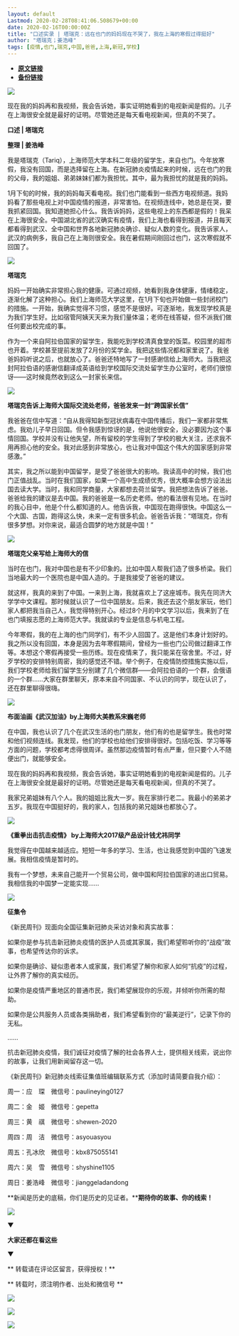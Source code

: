 ```yaml
---
layout: default
Lastmod: 2020-02-28T08:41:06.508679+00:00
date: 2020-02-16T00:00:00Z
title: "口述实录 | 塔瑞克：远在也门的妈妈现在不哭了，我在上海的寒假过得挺好"
author: "塔瑞克；姜浩峰"
tags: [疫情,也门,瑞克,中国,爸爸,上海,新冠,学校]
---
```


* [**原文链接**](http://mp.weixin.qq.com/s?__biz=MTUzMDQzNjMwMQ==&mid=2652825312&idx=2&sn=9f8ac09b1a1fd4fc9a3a359a33ecece3&chksm=68ed2b425f9aa254d5228491e04edf8c001b1287fee4020fb7b38f0d4e76fe2caecf0470b30f#rd)
* [**备份链接**](http://archive.ph/9RIpw)


![](/images/post/4c42c553070db3539d04a7c157f4313d.jpg)

现在我的妈妈再和我视频，我会告诉她，事实证明她看到的电视新闻是假的。儿子在上海很安全就是最好的证明。尽管她还是每天看电视新闻，但真的不哭了。

**口述 | 塔瑞克**

**整理 | 姜浩峰**

我是塔瑞克（Tariq），上海师范大学本科二年级的留学生，来自也门。今年放寒假，我没有回国，而是选择留在上海。在新冠肺炎疫情起来的时候，远在也门的我的父母，我的姐姐、弟弟妹妹们都为我担忧。其中，最为我担忧的就是我的妈妈。

1月下旬的时候，我的妈妈每天看电视。我们也门能看到一些西方电视频道。我妈妈看了那些电视上对中国疫情的报道，非常害怕。在视频连线中，她总是在哭，要我抓紧回国。我知道她担心什么。我告诉妈妈，这些电视上的东西都是假的！我呆在上海很安全。中国湖北省的武汉确实有疫情，我们上海也看得到报道，并且每天都看得到武汉、全中国和世界各地新冠肺炎确诊、疑似人数的变化。我告诉家人，武汉的病例多，我自己在上海则很安全。我在暑假期间刚回过也门，这次寒假就不回国了。

![](/images/post/c0d5ed0e70c130c587d5022d22b65865.jpg)

**塔瑞克**  

妈妈一开始确实非常担心我的健康。可通过视频，她看到我身体健康，情绪稳定，逐渐化解了这种担心。我们上海师范大学这里，在1月下旬也开始做一些封闭校门的措施。一开始，我确实觉得不习惯，感觉不是很好。可逐渐地，我发现学校真是为我们学生好。比如宿管阿姨天天来为我们量体温；老师在线答疑，但不派我们做任何要出校完成的事。

作为一个来自阿拉伯国家的留学生，我能吃到学校清真食堂的饭菜。校园里的超市也开着。学校甚至提前发放了2月份的奖学金。我把这些情况都和家里说了。我爸爸妈妈听说之后，也就放心了。爸爸还特地写了一封感谢信给上海师大。当我把这封阿拉伯语的感谢信翻译成英语给到学校国际交流处留学生办公室时，老师们很惊讶——这时候竟然收到这么一封家长来信。

![](/images/post/e41e829b69d2fb00d34bef8fdc477f9b.jpg)

**塔瑞克告诉上海师大国际交流处老师，爸爸发来一封“跨国家长信”**  

我爸爸在信中写道：“自从我得知新型冠状病毒在中国传播后，我们一家都非常焦虑。我劝儿子早日回国。但令我感到惊讶的是，他说他很安全，没必要因为这个事情回国。学校并没有让他失望，所有留校的学生得到了学校的极大关注，还求我不用再担心他的安全。我对此感到非常放心，也让我对中国这个伟大的国家感到非常感激。”

其实，我之所以能到中国留学，是受了爸爸很大的影响。我读高中的时候，我们也门正值战乱。当时在我们国家，如果一个高中生成绩优秀，很大概率会想方设法出国去读大学。当时，我和同学商量，大家都想去荷兰留学。我把想法告诉了爸爸。爸爸给我的建议是去中国。我的爸爸是一名历史老师。他的看法很有见地。在当时的我心目中，他是个什么都知道的人。他告诉我，中国现在跑得很快。中国这么一个大国、古国，跑得这么快，未来一定有很多机会。爸爸告诉我：“塔瑞克，你有很多梦想。对你来说，最适合圆梦的地方就是中国！”

![](/images/post/38fcd120005d619bc3df050f6fffd28e.jpg)

**塔瑞克父亲写给上海师大的信**  

当时在也门，我对中国也是有不少印象的。比如中国人帮我们造了很多桥梁。我们当地最大的一个医院也是中国人造的。于是我接受了爸爸的建议。

就这样，我真的来到了中国。一来到上海，我就喜欢上了这座城市。我先在同济大学学中文课程。那时候就认识了一位中国朋友。后来，我还去这个朋友家玩，他们家人都把我当自己人，我觉得特别开心。经过8个月的中文学习以后，我来到了在也门填报志愿的上海师范大学。我就读的专业是信息与机电工程。

今年寒假，我的在上海的也门同学们，有不少人回国了。这是他们本身计划好的。我之所以没有回国，本身是因为去年寒假期间，曾经为一些也门公司做过翻译工作等。本想这个寒假再接受一些历练。现在疫情来了，我只能呆在宿舍里。不过，好歹学校的安排特别周密，我的感觉还不错。举个例子，在疫情防控措施实施以后，我们学校老师给我们留学生分别建了几个微信群——会阿拉伯语的一个群，会俄语的一个群……大家在群里聊天，原本来自不同国家、不认识的同学，现在认识了，还在群里聊得很嗨。

![](/images/post/faa496cc328a08322ff861656b399a4e.jpg)

**布面油画《武汉加油》by上海师大美教系宋巍老师**  

在中国，我也认识了几个在武汉生活的也门朋友，他们有的也是留学生。我也时常和他们视频连线。我发现，他们的学校也给他们安排得很好。包括吃饭、学习等等方面的问题，学校都考虑得很周详。虽然那边疫情暂时有点严重，但只要个人不随便出门，就能够安全。

现在我的妈妈再和我视频，我会告诉她，事实证明她看到的电视新闻是假的。儿子在上海很安全就是最好的证明。尽管她还是每天看电视新闻，但真的不哭了。

我家兄弟姐妹有八个人。我的姐姐比我大一岁。我在家排行老二。我最小的弟弟才五岁。我现在中国挺好的，我的家人，包括我的弟兄姐妹也都放心了。

![](/images/post/b44c7b970336a16550d04d8ff81cd34a.jpg)

**《重拳出击抗击疫情》 by上海师大2017级产品设计钱尤祎同学**  

我觉得在中国越来越适应。短短一年多的学习、生活，也让我感觉到中国的飞速发展。我相信疫情是暂时的。

我有一个梦想，未来自己能开一个贸易公司，做中国和阿拉伯国家的进出口贸易。我相信我的中国梦一定能实现……

![](/images/post/3397bbdf9853726ded83d37bf6ea4d7e.jpg)

**征集令**

《新民周刊》现面向全国征集新冠肺炎采访对象和真实故事：

如果你是参与抗击新冠肺炎疫情的医护人员或其家属，我们希望聆听你的“战疫”故事，也希望传达你的诉求。

如果你是确诊、疑似患者本人或家属，我们希望了解你和家人如何“抗疫”的过程，让外界了解你的真实经历。

如果你是疫情严重地区的普通市民，我们希望展现你的乐观，并倾听你所需的帮助。

如果你是公共服务人员或各类捐助者，我们希望看到你的“最美逆行”，记录下你的无私。

……

抗击新冠肺炎疫情，我们诚征对疫情了解的社会各界人士，提供相关线索，说出你的故事，让我们用新闻留存这一切。

《新民周刊》新冠肺炎线索征集值班编辑联系方式（添加时请简要自我介绍）：

周一：应　琛　微信号：paulineying0127

周二：金　姬　微信号：gepetta

周三：黄　祺　微信号：shewen-2020

周四：周　洁　微信号：asyouasyou

周五：孔冰欣　微信号：kbx875055141

周六：吴　雪　微信号：shyshine1105

周日：姜浩峰　微信号：jianggeladandong

**新闻是历史的底稿，你们是历史的见证者。****期待你的故事、你的线索！**

![](/images/post/1f5d8391583e261a286fb4c68551cf83.jpg)

▼

**大家还都在看这些**

▼

** 转载请在评论区留言，获得授权！**  

** 转载时，须注明作者、出处和微信号 **

![](/images/post/3d753d8011d003fd66b3cc1d4a0cf93b.jpg)

![](/images/post/138ba5662d69bd2d2bf9abf3be64f601.jpg)

![](/images/post/003431c0df502fde6b7ab99e3905a00a.jpg)

